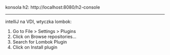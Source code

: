konsola h2:
http://localhost:8080/h2-console

---
intelliJ na VDI, wtyczka lombok:

1. Go to File > Settings > Plugins
2. Click on Browse repositories...
3. Search for Lombok Plugin
4. Click on Install plugin
